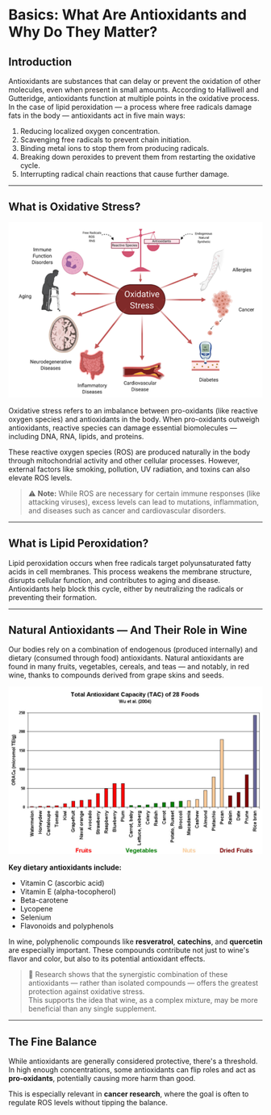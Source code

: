 # **Basics: What Are Antioxidants and Why Do They Matter?**

## Introduction

Antioxidants are substances that can delay or prevent the oxidation of other molecules, even when present in small amounts. According to Halliwell and Gutteridge, antioxidants function at multiple points in the oxidative process. In the case of lipid peroxidation — a process where free radicals damage fats in the body — antioxidants act in five main ways:

1. Reducing localized oxygen concentration.  
2. Scavenging free radicals to prevent chain initiation.  
3. Binding metal ions to stop them from producing radicals.  
4. Breaking down peroxides to prevent them from restarting the oxidative cycle.  
5. Interrupting radical chain reactions that cause further damage.

---

## **What is Oxidative Stress?**
![Balance](assets/Balance.png)  

Oxidative stress refers to an imbalance between pro-oxidants (like reactive oxygen species) and antioxidants in the body. When pro-oxidants outweigh antioxidants, reactive species can damage essential biomolecules — including DNA, RNA, lipids, and proteins.

These reactive oxygen species (ROS) are produced naturally in the body through mitochondrial activity and other cellular processes. However, external factors like smoking, pollution, UV radiation, and toxins can also elevate ROS levels.

> ⚠️ **Note:** While ROS are necessary for certain immune responses (like attacking viruses), excess levels can lead to mutations, inflammation, and diseases such as cancer and cardiovascular disorders.

---

## **What is Lipid Peroxidation?**

Lipid peroxidation occurs when free radicals target polyunsaturated fatty acids in cell membranes. This process weakens the membrane structure, disrupts cellular function, and contributes to aging and disease. Antioxidants help block this cycle, either by neutralizing the radicals or preventing their formation.

---

## **Natural Antioxidants — And Their Role in Wine**

Our bodies rely on a combination of endogenous (produced internally) and dietary (consumed through food) antioxidants. Natural antioxidants are found in many fruits, vegetables, cereals, and teas — and notably, in red wine, thanks to compounds derived from grape skins and seeds.

![source](assets/source.PNG)

**Key dietary antioxidants include:**

- Vitamin C (ascorbic acid)  
- Vitamin E (alpha-tocopherol)  
- Beta-carotene  
- Lycopene  
- Selenium  
- Flavonoids and polyphenols  

In wine, polyphenolic compounds like **resveratrol**, **catechins**, and **quercetin** are especially important. These compounds contribute not just to wine's flavor and color, but also to its potential antioxidant effects.

> 🧪 Research shows that the synergistic combination of these antioxidants — rather than isolated compounds — offers the greatest protection against oxidative stress.  
> This supports the idea that wine, as a complex mixture, may be more beneficial than any single supplement.

---

## **The Fine Balance**

While antioxidants are generally considered protective, there's a threshold. In high enough concentrations, some antioxidants can flip roles and act as **pro-oxidants**, potentially causing more harm than good. 

This is especially relevant in **cancer research**, where the goal is often to regulate ROS levels without tipping the balance.





